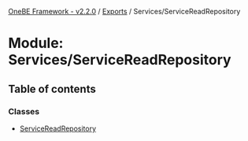 [OneBE Framework - v2.2.0](../README.md) / [Exports](../modules.md) / Services/ServiceReadRepository

# Module: Services/ServiceReadRepository

## Table of contents

### Classes

- [ServiceReadRepository](../classes/Services_ServiceReadRepository.ServiceReadRepository.md)
